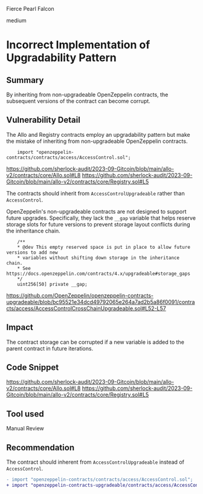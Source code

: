 Fierce Pearl Falcon

medium

# Incorrect Implementation of Upgradability Pattern
## Summary

By inheriting from non-upgradeable OpenZeppelin contracts, the subsequent versions of the contract can become corrupt.

## Vulnerability Detail

The Allo and Registry contracts employ an upgradability pattern but make the mistake of inheriting from non-upgradeable OpenZeppelin contracts.

        import "openzeppelin-contracts/contracts/access/AccessControl.sol";

https://github.com/sherlock-audit/2023-09-Gitcoin/blob/main/allo-v2/contracts/core/Allo.sol#L8
https://github.com/sherlock-audit/2023-09-Gitcoin/blob/main/allo-v2/contracts/core/Registry.sol#L5

The contracts should inherit from `AccessControlUpgradeable` rather than `AccessControl`.

OpenZeppelin's non-upgradeable contracts are not designed to support future upgrades. Specifically, they lack the `__gap` variable that helps reserve storage slots for future versions to prevent storage layout conflicts during the inheritance chain.

        /**
        * @dev This empty reserved space is put in place to allow future versions to add new
        * variables without shifting down storage in the inheritance chain.
        * See https://docs.openzeppelin.com/contracts/4.x/upgradeable#storage_gaps
        */
        uint256[50] private __gap;

https://github.com/OpenZeppelin/openzeppelin-contracts-upgradeable/blob/bc95521e34dcd49792065e264a7ad2b5a86f0091/contracts/access/AccessControlCrossChainUpgradeable.sol#L52-L57

## Impact

The contract storage can be corrupted if a new variable is added to the parent contract in future iterations.

## Code Snippet

https://github.com/sherlock-audit/2023-09-Gitcoin/blob/main/allo-v2/contracts/core/Allo.sol#L8
https://github.com/sherlock-audit/2023-09-Gitcoin/blob/main/allo-v2/contracts/core/Registry.sol#L5

## Tool used

Manual Review

## Recommendation

The contract should inherent from `AccessControlUpgradeable` instead of `AccessControl`.

```diff
- import "openzeppelin-contracts/contracts/access/AccessControl.sol";
+ import "openzeppelin-contracts-upgradeable/contracts/access/AccessControlUpgradeable.sol";
```
